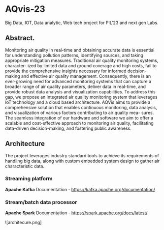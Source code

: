 # AQvis-23
Big Data, IOT, Data analytic, Web tech project for PIL'23 and next gen Labs.
## Abstract.

Monitoring air quality in real-time and obtaining accurate data is essential for understanding pollution patterns, identifying sources, and taking appropriate mitigation measures. Traditional air quality monitoring systems, character- ized by limited data and ground coverage and high costs, fail to provide the comprehensive insights necessary for informed decision-making and effective air quality management. Consequently, there is an ever-growing need for advanced monitoring systems that can capture a broader range of air quality parameters, deliver data in real-time, and provide robust data analysis and visualization capabilities.
To address this gap, we propose an integrated air quality monitoring system that leverages IoT technology and a cloud based architecture. AQVis aims to provide a comprehensive solution that enables continuous monitoring, data analysis, and visualization of various factors contributing to air quality mea- sures. The seamless integration of our hardware and software we aim to offer a scalable and cost-effective approach to monitoring air quality, facilitating data-driven decision-making, and fostering public awareness.

## Architecture

The project leverages industry standard tools to achieve its requirements of handling big data, along with custom embedded system design to gather air characteristic data.

### Streaming platform

**Apache Kafka** 
Documentation - https://kafka.apache.org/documentation/

### Stream/batch data processor

**Apache Spark**
Documentation - https://spark.apache.org/docs/latest/

![architecure.png]

